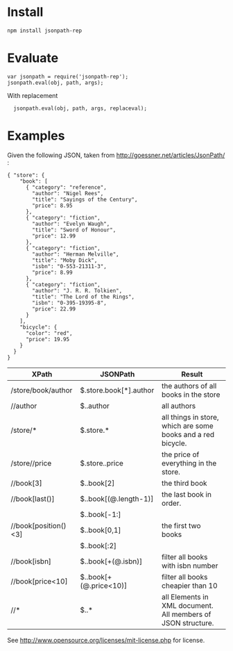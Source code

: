 Install
=======
    
    npm install jsonpath-rep

Evaluate
========

    var jsonpath = require('jsonpath-rep');
    jsonpath.eval(obj, path, args);

With replacement

	  jsonpath.eval(obj, path, args, replaceval);

Examples
========

Given the following JSON, taken from http://goessner.net/articles/JsonPath/ :

	{ "store": {
	    "book": [ 
	      { "category": "reference",
	        "author": "Nigel Rees",
	        "title": "Sayings of the Century",
	        "price": 8.95
	      },
	      { "category": "fiction",
	        "author": "Evelyn Waugh",
	        "title": "Sword of Honour",
	        "price": 12.99
	      },
	      { "category": "fiction",
	        "author": "Herman Melville",
	        "title": "Moby Dick",
	        "isbn": "0-553-21311-3",
	        "price": 8.99
	      },
	      { "category": "fiction",
	        "author": "J. R. R. Tolkien",
	        "title": "The Lord of the Rings",
	        "isbn": "0-395-19395-8",
	        "price": 22.99
	      }
	    ],
	    "bicycle": {
	      "color": "red",
	      "price": 19.95
	    }
	  }
	}


XPath               | JSONPath               | Result
------------------- | ---------------------- | -------------------------------------
/store/book/author	| $.store.book[*].author | the authors of all books in the store 
//author            | $..author              | all authors 
/store/*            | $.store.*              | all things in store, which are some books and a red bicycle.
/store//price       | $.store..price         | the price of everything in the store.
//book[3]           | $..book[2]             | the third book
//book[last()]      | $..book[(@.length-1)]  | the last book in order.
                    | $..book[-1:]           |
//book[position()<3]| $..book[0,1]           | the first two books
                    | $..book[:2]            | 
//book[isbn]        | $..book[+(@.isbn)]     | filter all books with isbn number
//book[price<10]    | $..book[+(@.price<10)] | filter all books cheapier than 10
//*                 | $..*                   |all Elements in XML document. All members of JSON structure.



See http://www.opensource.org/licenses/mit-license.php for license.
